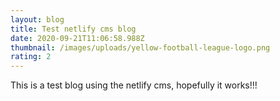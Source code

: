 ```yaml
---
layout: blog
title: Test netlify cms blog
date: 2020-09-21T11:06:58.988Z
thumbnail: /images/uploads/yellow-football-league-logo.png
rating: 2
---
```

This is a test blog using the netlify cms, hopefully it works!!!